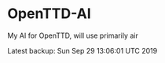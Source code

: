 # OpenTTD-AI
My AI for OpenTTD, will use primarily air

Latest backup: Sun Sep 29 13:06:01 UTC 2019
